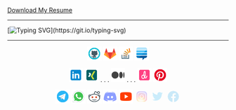 [Download My Resume](https://github.com/mshamsi502/mshamsi502/blob/main/my-resume/my-resume-20230728.pdf)

---

[![Typing SVG](https://readme-typing-svg.herokuapp.com?font=Fira+Code&pause=400&color=8000FF&vCenter=true&width=435&lines=Hi+There+%F0%9F%91%8B;I'm+Mohammad%2C;A+Web+and+Application+Developer.;Nice+to+Meet+U.;Hi+There+%F0%9F%91%8B;I'm+Mohammad%2C;A+Backend+NodeJS+Developer%2C;Structure+%26+Farmeworks+Person%2C;Nice+to+Meet+U.;Hi+There+%F0%9F%91%8B;I'm+Mohammad%2C;A+Mobile+Application+Developer;A+Joyful+Flutter+Developer;A+Curious+and+Interested+Person+About+Design;Nice+to+Meet+U.;Hi+There+%F0%9F%91%8B;I'm+Mohammad%2C;A+Backend+NodeJS+Developer%2C;Nice+to+Meet+U.;Hi+There+%F0%9F%91%8B;I'm+Mohammad%2C;A+Mobile+Application+Developer;Nice+to+Meet+U.)](https://git.io/typing-svg)

---



<p align="center">
<a href="https://github.com/mshamsi502" target="blank"><img src="https://github.com/mshamsi502/mshamsi502/blob/main/assets/images/icons/svg/social-media/icon-github.svg" width="32" alt="Github" /></a>
<a href="https://gitlab.com/mshamsi502" target="blank"><img src="https://github.com/mshamsi502/mshamsi502/blob/main/assets/images/icons/svg/social-media/icon-gitlab.svg" width="32" alt="Gitlab" /></a> 
<a href="https://stackoverflow.com/users/3649103/mohammad-shamsi" target="blank"><img src="https://github.com/mshamsi502/mshamsi502/blob/main/assets/images/icons/svg/social-media/icon-stackoverflow.svg" width="32" alt="StackOverflow" /></a>
<a href="https://meta.stackexchange.com/users/831494/mohammad-shamsi" target="blank"><img src="https://github.com/mshamsi502/mshamsi502/blob/main/assets/images/icons/svg/social-media/icon-stackexchange.svg" width="32" alt="StackExchange" /></a>
</p>

<p align="center">
<a href="https://www.linkedin.com/in/mohammadshamsi/" target="blank"><img src="https://github.com/mshamsi502/mshamsi502/blob/main/assets/images/icons/svg/social-media/icon-linkedin.svg" width="32" alt="Linkdin" /></a> 
<a href="https://www.xing.com/profile/Mohammad_Shamsi052221/cv" target="blank"><img src="https://github.com/mshamsi502/mshamsi502/blob/main/assets/images/icons/svg/social-media/icon-xing.svg" width="32" alt="Xing" /></a>
<h>. . .</h>
<a href="https://medium.com/@mshamsi502" target="blank"><img src="https://github.com/mshamsi502/mshamsi502/blob/main/assets/images/icons/svg/social-media/icon-medium.svg" width="32" alt="Medium" /></a>
<h>. . .</h>
<a href="https://dribbble.com/blck_rnb" target="blank"><img src="https://github.com/mshamsi502/mshamsi502/blob/main/assets/images/icons/svg/social-media/icon-dribbble.svg" width="32" alt="Dribbble" /></a>
<a href="https://www.pinterest.com/mshamsi502/" target="blank"><img src="https://github.com/mshamsi502/mshamsi502/blob/main/assets/images/icons/svg/social-media/icon-pinterest.svg" width="32" alt="Pinterest" /></a>


</p>



<p align="center">
<a href="https://t.me/mohammad_shamsiii" target="blank"><img src="https://github.com/mshamsi502/mshamsi502/blob/main/assets/images/icons/svg/social-media/icon-telegram.svg" width="32" alt="Telegram" /></a>
<a href="https://wa.me/qr/V2U2MFTS75LFB1" target="blank"><img src="https://github.com/mshamsi502/mshamsi502/blob/main/assets/images/icons/svg/social-media/icon-whatsapp.svg" width="32" alt="Whatsapp" /></a>
<a href="https://www.reddit.com/u/mshamsi502" target="blank"><img src="https://github.com/mshamsi502/mshamsi502/blob/main/assets/images/icons/svg/social-media/icon-reddit.svg" width="32" alt="Reddit" /></a>
<a href="https://www.discordapp.com/users/810406670055899166" target="blank"><img src="https://github.com/mshamsi502/mshamsi502/blob/main/assets/images/icons/svg/social-media/icon-discord.svg" width="32" alt="Discord" /></a>
<a href="https://www.youtube.com/@user-st9xt1bu8n" target="blank"><img src="https://github.com/mshamsi502/mshamsi502/blob/main/assets/images/icons/svg/social-media/icon-youtube.svg" width="32" alt="Youtube" /></a>
<a href="" target="blank"><img style="opacity: 0.2;" src="https://github.com/mshamsi502/mshamsi502/blob/main/assets/images/icons/svg/social-media/icon-instagram.svg" width="32" alt="Instagram" /></a>
<a href="" target="blank"><img  style="opacity: 0.2;" src="https://github.com/mshamsi502/mshamsi502/blob/main/assets/images/icons/svg/social-media/icon-twitter.svg" width="32" alt="Twitter" /></a>
<a href="" target="blank"><img style="opacity: 0.2;" src="https://github.com/mshamsi502/mshamsi502/blob/main/assets/images/icons/svg/social-media/icon-facebook.svg" width="32" alt="Facebook" /></a>
</p>

